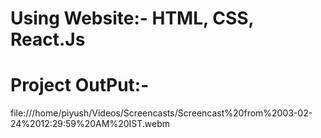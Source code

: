 # Using Website:- HTML, CSS, React.Js

# Project OutPut:-
file:///home/piyush/Videos/Screencasts/Screencast%20from%2003-02-24%2012:29:59%20AM%20IST.webm
